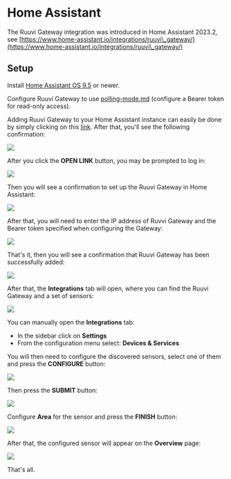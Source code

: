 # Home Assistant

The Ruuvi Gateway integration was introduced in Home Assistant 2023.2, see [https://www.home-assistant.io/integrations/ruuvi\_gateway/](https://www.home-assistant.io/integrations/ruuvi\_gateway/)

## Setup

Install [Home Assistant OS 9.5](https://github.com/home-assistant/operating-system/releases/tag/9.5) or newer.

Configure Ruuvi Gateway to use [polling-mode.md](../examples/polling-mode.md "mention") (configure a Bearer token for read-only access).

Adding Ruuvi Gateway to your Home Assistant instance can easily be done by simply clicking on this [link](https://my.home-assistant.io/redirect/config\_flow\_start?domain=ruuvi\_gateway). After that, you'll see the following confirmation:

![](../.gitbook/assets/image.png)

After you click the **OPEN LINK** button, you may be prompted to log in:

![](<../.gitbook/assets/image (30).png>)

Then you will see a confirmation to set up the Ruuvi Gateway in Home Assistant:

![](<../.gitbook/assets/image (1).png>)

After that, you will need to enter the IP address of Ruvvi Gateway and the Bearer token specified when configuring the Gateway:

![](<../.gitbook/assets/image (26).png>)

That's it, then you will see a confirmation that Ruuvi Gateway has been successfully added:

![](<../.gitbook/assets/image (23).png>)

After that, the **Integrations** tab will open, where you can find the Ruuvi Gateway and a set of sensors:

![](<../.gitbook/assets/image (20).png>)

You can manually open the **Integrations** tab:

* In the sidebar click on **Settings**
* From the configuration menu select: **Devices & Services**

You will then need to configure the discovered sensors, select one of them and press the **CONFIGURE** button:

![](<../.gitbook/assets/image (15).png>)

Then press the **SUBMIT** button:

![](<../.gitbook/assets/image (18).png>)

Configure **Area** for the sensor and press the **FINISH** button:

![](<../.gitbook/assets/image (19).png>)

After that, the configured sensor will appear on the **Overview** page:

![](<../.gitbook/assets/image (45).png>)

That's all.
